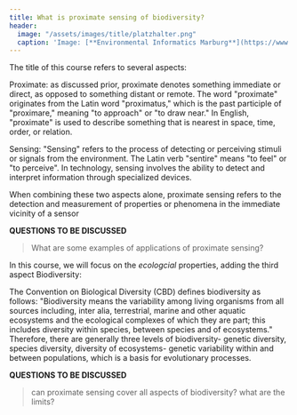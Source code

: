```yaml
---
title: What is proximate sensing of biodiversity?
header:
  image: "/assets/images/title/platzhalter.png"
  caption: 'Image: [**Environmental Informatics Marburg**](https://www.uni-marburg.de/en/fb19/disciplines/physisch/environmentalinformatics)'
---
```


The title of this course refers to several aspects:

Proximate: as discussed prior, proximate denotes something immediate or direct, as opposed to something distant or remote. The word "proximate" originates from the Latin word "proximatus," which is the past participle of "proximare," meaning "to approach" or "to draw near." In English, "proximate" is used to describe something that is nearest in space, time, order, or relation.

Sensing: "Sensing" refers to the process of detecting or perceiving stimuli or signals from the environment. The Latin verb "sentire" means "to feel" or "to perceive". In technology, sensing involves the ability to detect and interpret information through specialized devices.


When combining these two aspects alone, proximate sensing refers to the detection and measurement of  properties or phenomena in the immediate vicinity of a sensor

**QUESTIONS TO BE DISCUSSED**
> What are some examples of applications of proximate sensing?

In this course, we will focus on the _ecologcial_ properties, adding the third aspect Biodiversity: 

The Convention on Biological Diversity (CBD) defines biodiversity as follows: "Biodiversity means the variability among living organisms from all sources including, inter alia, terrestrial, marine and other aquatic ecosystems and the ecological complexes of which they are part; this includes diversity within species, between species and of ecosystems." Therefore, there are generally three levels of biodiversity- genetic diversity, species  diversity, diversity of ecosystems- genetic variability within and between populations, which is a basis for evolutionary processes.

**QUESTIONS TO BE DISCUSSED**
> can proximate sensing cover all aspects of biodiversity?
> what are the limits?

